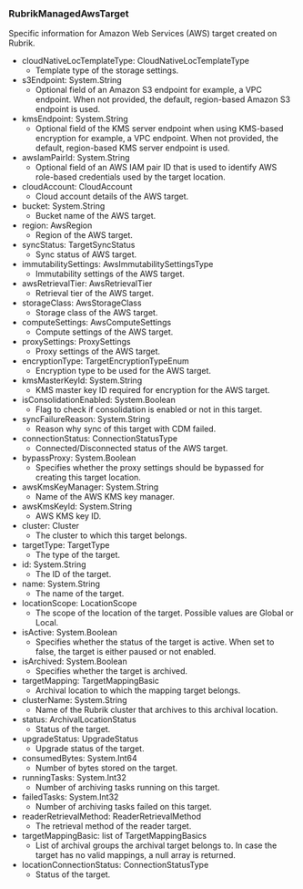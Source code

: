 ### RubrikManagedAwsTarget
Specific information for Amazon Web Services (AWS) target created on Rubrik.

- cloudNativeLocTemplateType: CloudNativeLocTemplateType
  - Template type of the storage settings.
- s3Endpoint: System.String
  - Optional field of an Amazon S3 endpoint for example, a VPC endpoint. When not provided, the default, region-based Amazon S3 endpoint is used.
- kmsEndpoint: System.String
  - Optional field of the KMS server endpoint when using KMS-based encryption for example, a VPC endpoint. When not provided, the default, region-based KMS server endpoint is used.
- awsIamPairId: System.String
  - Optional field of an AWS IAM pair ID that is used to identify AWS role-based credentials used by the target location.
- cloudAccount: CloudAccount
  - Cloud account details of the AWS target.
- bucket: System.String
  - Bucket name of the AWS target.
- region: AwsRegion
  - Region of the AWS target.
- syncStatus: TargetSyncStatus
  - Sync status of AWS target.
- immutabilitySettings: AwsImmutabilitySettingsType
  - Immutability settings of the AWS target.
- awsRetrievalTier: AwsRetrievalTier
  - Retrieval tier of the AWS target.
- storageClass: AwsStorageClass
  - Storage class of the AWS target.
- computeSettings: AwsComputeSettings
  - Compute settings of the AWS target.
- proxySettings: ProxySettings
  - Proxy settings of the AWS target.
- encryptionType: TargetEncryptionTypeEnum
  - Encryption type to be used for the AWS target.
- kmsMasterKeyId: System.String
  - KMS master key ID required for encryption for the AWS target.
- isConsolidationEnabled: System.Boolean
  - Flag to check if consolidation is enabled or not in this target.
- syncFailureReason: System.String
  - Reason why sync of this target with CDM failed.
- connectionStatus: ConnectionStatusType
  - Connected/Disconnected status of the AWS target.
- bypassProxy: System.Boolean
  - Specifies whether the proxy settings should be bypassed for creating this target location.
- awsKmsKeyManager: System.String
  - Name of the AWS KMS key manager.
- awsKmsKeyId: System.String
  - AWS KMS key ID.
- cluster: Cluster
  - The cluster to which this target belongs.
- targetType: TargetType
  - The type of the target.
- id: System.String
  - The ID of the target.
- name: System.String
  - The name of the target.
- locationScope: LocationScope
  - The scope of the location of the target. Possible values are Global or Local.
- isActive: System.Boolean
  - Specifies whether the status of the target is active. When set to false, the target is either paused or not enabled.
- isArchived: System.Boolean
  - Specifies whether the target is archived.
- targetMapping: TargetMappingBasic
  - Archival location to which the mapping target belongs.
- clusterName: System.String
  - Name of the Rubrik cluster that archives to this archival location.
- status: ArchivalLocationStatus
  - Status of the target.
- upgradeStatus: UpgradeStatus
  - Upgrade status of the target.
- consumedBytes: System.Int64
  - Number of bytes stored on the target.
- runningTasks: System.Int32
  - Number of archiving tasks running on this target.
- failedTasks: System.Int32
  - Number of archiving tasks failed on this target.
- readerRetrievalMethod: ReaderRetrievalMethod
  - The retrieval method of the reader target.
- targetMappingBasic: list of TargetMappingBasics
  - List of archival groups the archival target belongs to. In case the target has no valid mappings, a null array is returned.
- locationConnectionStatus: ConnectionStatusType
  - Status of the target.
